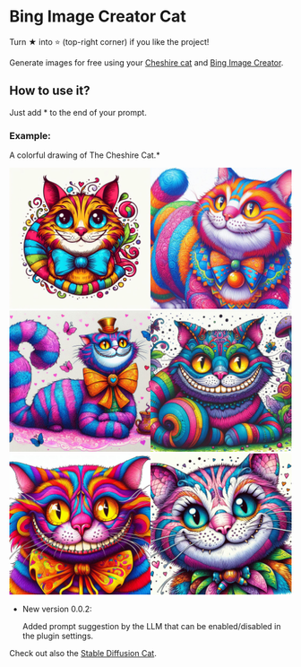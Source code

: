 # Bing Image Creator Cat

Turn ★ into ⭐ (top-right corner) if you like the project!

Generate images for free using your [Cheshire cat](https://github.com/cheshire-cat-ai/core) and [Bing Image Creator](https://www.bing.com/images/create).

## How to use it?
Just add * to the end of your prompt.
### Example:
A colorful drawing of The Cheshire Cat.*

<img width="50%" src="https://raw.githubusercontent.com/pazoff/Bing-Image-Creator-Cat/main/cheshire-cat.jpg"><img width="50%" src="https://raw.githubusercontent.com/pazoff/Bing-Image-Creator-Cat/main/img/1.jpg">
<img width="50%" src="https://raw.githubusercontent.com/pazoff/Bing-Image-Creator-Cat/main/img/2.jpg"><img width="50%" src="https://raw.githubusercontent.com/pazoff/Bing-Image-Creator-Cat/main/img/3.jpg">
<img width="50%" src="https://raw.githubusercontent.com/pazoff/Bing-Image-Creator-Cat/main/img/4.jpg"><img width="50%" src="https://raw.githubusercontent.com/pazoff/Bing-Image-Creator-Cat/main/img/5.jpg">

* New version 0.0.2:
  
  Added prompt suggestion by the LLM that can be enabled/disabled in the plugin settings.

Check out also the [Stable Diffusion Cat](https://github.com/pazoff/Stable-Diffusion-Cat).

